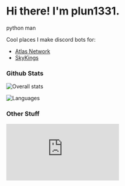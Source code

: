 # Hi there! I'm plun1331.
python man

Cool places I make discord bots for:
- [Atlas Network](https://the-atlas.net)
- [SkyKings](https://skykings.net)

### Github Stats
![Overall stats](https://github-readme-stats.vercel.app/api?username=plun1331&theme=cobalt&show_icons=true&count_private=true)

![Languages](https://github-readme-stats.vercel.app/api/top-langs/?username=plun1331&theme=cobalt&show_icons=true&count_private=true)

### Other Stuff

<embed src="https://wakatime.com/share/@plun1331/d484890c-2459-4b85-88d2-729dd4a04e09.svg"></embed>

